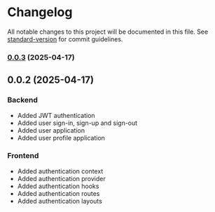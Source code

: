 # Changelog

All notable changes to this project will be documented in this file. See [standard-version](https://github.com/conventional-changelog/standard-version) for commit guidelines.

### [0.0.3](https://github.com/pavelbeard/anti-grindr/compare/v0.0.2...v0.0.3) (2025-04-17)

## 0.0.2 (2025-04-17)

### Backend

- Added JWT authentication
- Added user sign-in, sign-up and sign-out
- Added user application
- Added user profile application

### Frontend

- Added authentication context
- Added authentication provider
- Added authentication hooks
- Added authentication routes
- Added authentication layouts
